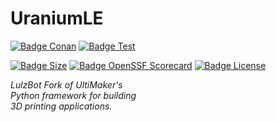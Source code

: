 # UraniumLE

[![Badge Conan]][Conan]
[![Badge Test]][Test]

[![Badge Size]][Size]
[![Badge OpenSSF Scorecard]][Scorecard]
[![Badge License]][License]

*LulzBot Fork of UltiMaker's*  
*Python framework for building*  
*3D printing applications.*

<!----------------------------------------------------------------------------->

[Conan]: https://github.com/lulzbot3d/UraniumLE/actions/workflows/conan-package.yml
[Test]: https://github.com/lulzbot3d/UraniumLE/actions/workflows/unit-test.yml

[License]: LICENSE
[Size]: https://github.com/lulzbot3d/UraniumLE
[Scorecard]: https://api.securityscorecards.dev/projects/github.com/lulzbot3d/UraniumLE

<!---------------------------------[ Badges ]---------------------------------->

[Badge License]: https://img.shields.io/github/license/lulzbot3d/UraniumLE?style=for-the-badge&logoColor=white&logo=GNU
[Badge Conan]: https://img.shields.io/github/actions/workflow/status/lulzbot3d/UraniumLE/conan-package.yml?style=for-the-badge&logoColor=white&logo=Conan&label=Conan%20Package
[Badge Test]: https://img.shields.io/github/actions/workflow/status/lulzbot3d/UraniumLE/unit-test.yml?style=for-the-badge&logoColor=white&logo=Codacy&label=Unit%20Test
[Badge Size]: https://img.shields.io/github/repo-size/lulzbot3d/UraniumLE?style=for-the-badge&logoColor=white&logo=GoogleAnalytics
[Badge OpenSSF Scorecard]: https://img.shields.io/ossf-scorecard/github.com/lulzbot3d/UraniumLE?style=for-the-badge&logo=GitHub&label=OpenSSF%20Scorecard
